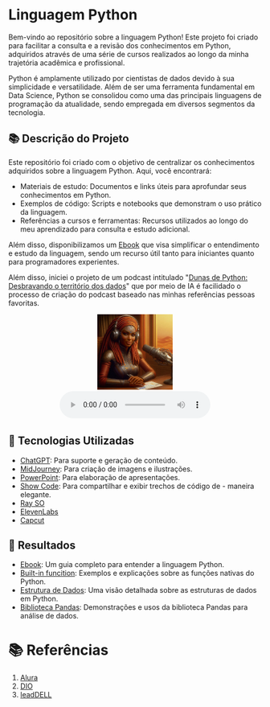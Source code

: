 # Linguagem Python

Bem-vindo ao repositório sobre a linguagem Python! Este projeto foi criado para facilitar a consulta e a revisão dos conhecimentos em Python, adquiridos através de uma série de cursos realizados ao longo da minha trajetória acadêmica e profissional.

Python é amplamente utilizado por cientistas de dados devido à sua simplicidade e versatilidade. Além de ser uma ferramenta fundamental em Data Science, Python se consolidou como uma das principais linguagens de programação da atualidade, sendo empregada em diversos segmentos da tecnologia.

## 📚 Descrição do Projeto

Este repositório foi criado com o objetivo de centralizar os conhecimentos adquiridos sobre a linguagem Python. Aqui, você encontrará:
- Materiais de estudo: Documentos e links úteis para aprofundar seus conhecimentos em Python.
- Exemplos de código: Scripts e notebooks que demonstram o uso prático da linguagem.
- Referências a cursos e ferramentas: Recursos utilizados ao longo do meu aprendizado para consulta e estudo adicional.


Além disso, disponibilizamos um [Ebook](/docs/ebook/Ebook%20python.pdf) que visa simplificar o entendimento e estudo da linguagem, sendo um recurso útil tanto para iniciantes quanto para programadores experientes.

Além disso, iniciei o projeto de um podcast intitulado "[Dunas de Python: Desbravando o território dos dados](/docs/podcast/)" que por meio de IA é facilidado o processo de criação do podcast baseado nas minhas referências pessoas favoritas.

<div align="center">
  <img src="figs/apresentadora-podcast.jpg" alt="Braço robótico didático" width="150" height="150">
  <br>
</div>

<div align="center">
    <audio src="podcast/EP-1.mp3" controls title="Podcast: primeiro episódio"></audio>
</div>

## 🤖 Tecnologias Utilizadas
- [ChatGPT](https://chat.openai.com/): Para suporte e geração de conteúdo.
- [MidJourney](https://www.midjourney.com/app/): Para criação de imagens e ilustrações.
- [PowerPoint](https://www.microsoft.com/en/microsoft-365/powerpoint): Para elaboração de apresentações.
- [Show Code](https://showcode.app/): Para compartilhar e exibir trechos de código de - maneira elegante.
- [Ray SO](https://ray.so)
-  [ElevenLabs](https://beta.elevenlabs.io/)
-  [Capcut](https://www.capcut.com/pt-br/)

## 🚀 Resultados
 - [Ebook](/docs/ebook/Ebook%20python.pdf): Um guia completo para entender a linguagem Python.
 - [Built-in funcition](/scripts/python-Built-in.ipynb): Exemplos e explicações sobre as funções nativas do Python.
 - [Estrutura de Dados](/scripts/python-data-structure.ipynb): Uma visão detalhada sobre as estruturas de dados em Python.
 - [Biblioteca Pandas](/scripts/python-lib-pandas.ipynb): Demonstrações e usos da biblioteca Pandas para análise de dados.

# 📚 Referências
1. [Alura](https://cursos.alura.com.br/)
2. [DIO](https://web.dio.me/)
3. [leadDELL](https://leadfortaleza.com.br/portal)
